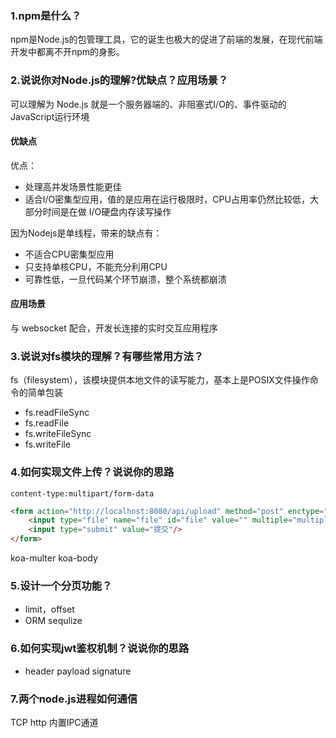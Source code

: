 <!--
 * @Author: 41
 * @Date: 2022-03-17 10:26:35
 * @LastEditors: 41
 * @LastEditTime: 2022-03-17 11:23:46
 * @Description: 
-->
### 1.npm是什么？
npm是Node.js的包管理工具，它的诞生也极大的促进了前端的发展，在现代前端开发中都离不开npm的身影。

### 2.说说你对Node.js的理解?优缺点？应用场景？
可以理解为 Node.js 就是一个服务器端的、非阻塞式I/O的、事件驱动的JavaScript运行环境
#### 优缺点
优点：
- 处理高并发场景性能更佳
- 适合I/O密集型应用，值的是应用在运行极限时，CPU占用率仍然比较低，大部分时间是在做 I/O硬盘内存读写操作

因为Nodejs是单线程，带来的缺点有：
- 不适合CPU密集型应用
- 只支持单核CPU，不能充分利用CPU
- 可靠性低，一旦代码某个环节崩溃，整个系统都崩溃

#### 应用场景
与 websocket 配合，开发长连接的实时交互应用程序

### 3.说说对fs模块的理解？有哪些常用方法？
fs（filesystem），该模块提供本地文件的读写能力，基本上是POSIX文件操作命令的简单包装
- fs.readFileSync
- fs.readFile
- fs.writeFileSync
- fs.writeFile

### 4.如何实现文件上传？说说你的思路
`content-type:multipart/form-data`
```HTML
<form action="http://localhost:8080/api/upload" method="post" enctype="multipart/form-data">
    <input type="file" name="file" id="file" value="" multiple="multiple" />
    <input type="submit" value="提交"/>
</form>
```
koa-multer koa-body

### 5.设计一个分页功能？
- limit，offset
- ORM sequlize
### 6.如何实现jwt鉴权机制？说说你的思路
- header payload signature

### 7.两个node.js进程如何通信
TCP http
内置IPC通道